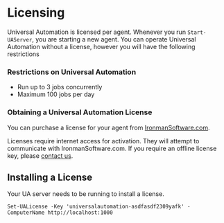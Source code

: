 # Licensing

Universal Automation is licensed per agent. Whenever you run `Start-UAServer`, you are starting a new agent. You can operate Universal Automation without a license, however you will have the following restrictions

### Restrictions on Universal Automation

- Run up to 3 jobs concurrently  
- Maximum 100 jobs per day

### Obtaining a Universal Automation License

You can purchase a license for your agent from [IronmanSoftware.com](https://ironmansoftware.com/universal-automation/).

Licenses require internet access for activation. They will attempt to communicate with IronmanSoftware.com. If you require an offline license key, please [contact us](http://ironmansoftware.com/contact-us). 

## Installing a License

Your UA server needs to be running to install a license. 

```text
Set-UALicense -Key 'universalautomation-asdfasdf2309yafk' -ComputerName http://localhost:1000
```

